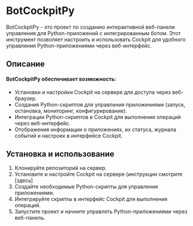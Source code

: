 # BotCockpitPy

BotCockpitPy - это проект по созданию интерактивной веб-панели управления для Python-приложений с интегрированным ботом. Этот инструмент позволяет настроить и использовать Cockpit для удобного управления Python-приложениями через веб-интерфейс.

## Описание

#### BotCockpitPy обеспечивает возможность:

- Установки и настройки Cockpit на сервере для доступа через веб-браузер.
- Создания Python-скриптов для управления приложениями (запуск, остановка, мониторинг, конфигурирование).
- Интеграции Python-скриптов в Cockpit для выполнения операций через веб-интерфейс.
- Отображения информации о приложениях, их статуса, журнала событий и настроек в интерфейсе Cockpit.

## Установка и использование

1. Клонируйте репозиторий на сервер.
2. Установите и настройте Cockpit на сервере (инструкции смотрите [здесь]
3. Создайте необходимые Python-скрипты для управления приложениями.
4. Интегрируйте скрипты в интерфейс Cockpit для выполнения операций.
5. Запустите проект и начните управлять Python-приложениями через веб-панель.